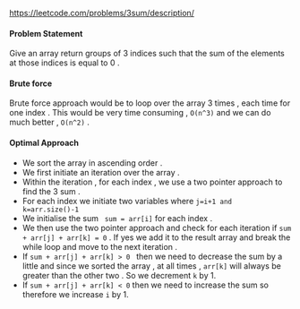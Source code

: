 https://leetcode.com/problems/3sum/description/
#### Problem Statement 
Give an array return groups of 3 indices such that the sum of the elements at those indices is equal to 0 . 


#### Brute force 
Brute force approach would be to loop over the array 3 times , each time for one index . This would be very time consuming , `O(n^3)` and we can do much better , `O(n^2)` .


#### Optimal Approach 
- We sort the array in ascending order .
- We first initiate an iteration over the array . 
- Within the iteration , for each index , we use a two pointer approach to find the 3 sum .
- For each index we initiate two variables where `j=i+1 and k=arr.size()-1 ` 
- We initialise the sum ` sum = arr[i]` for each index . 
- We then use the two pointer approach and check for each iteration if `sum + arr[j] + arr[k] = 0` . If yes we add it to the result array and break the while loop and move to the next iteration . 
- If `sum + arr[j] + arr[k] > 0 ` then we need to decrease the sum by a little and since we sorted the array , at all times , `arr[k]` will always be greater than the other two . So we decrement `k` by 1.
- If `sum + arr[j] + arr[k] < 0` then we need to increase the sum so therefore we increase `i` by 1. 